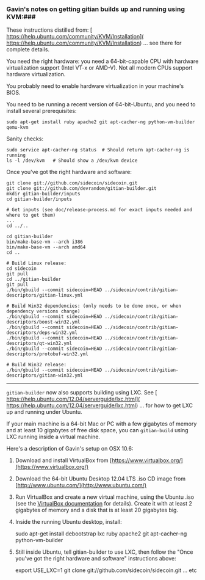 ### Gavin's notes on getting gitian builds up and running using KVM:###

These instructions distilled from:
[  https://help.ubuntu.com/community/KVM/Installation](  https://help.ubuntu.com/community/KVM/Installation)
... see there for complete details.

You need the right hardware: you need a 64-bit-capable CPU with hardware virtualization support (Intel VT-x or AMD-V). Not all modern CPUs support hardware virtualization.

You probably need to enable hardware virtualization in your machine's BIOS.

You need to be running a recent version of 64-bit-Ubuntu, and you need to install several prerequisites:

	sudo apt-get install ruby apache2 git apt-cacher-ng python-vm-builder qemu-kvm

Sanity checks:

	sudo service apt-cacher-ng status  # Should return apt-cacher-ng is running
	ls -l /dev/kvm   # Should show a /dev/kvm device


Once you've got the right hardware and software:

    git clone git://github.com/sidecoin/sidecoin.git
    git clone git://github.com/devrandom/gitian-builder.git
    mkdir gitian-builder/inputs
    cd gitian-builder/inputs

    # Get inputs (see doc/release-process.md for exact inputs needed and where to get them)
    ...
    cd ../..

    cd gitian-builder
    bin/make-base-vm --arch i386
    bin/make-base-vm --arch amd64
    cd ..

    # Build Linux release:
    cd sidecoin
    git pull
    cd ../gitian-builder
    git pull
    ./bin/gbuild --commit sidecoin=HEAD ../sidecoin/contrib/gitian-descriptors/gitian-linux.yml

    # Build Win32 dependencies: (only needs to be done once, or when dependency versions change)
    ./bin/gbuild --commit sidecoin=HEAD ../sidecoin/contrib/gitian-descriptors/boost-win32.yml
    ./bin/gbuild --commit sidecoin=HEAD ../sidecoin/contrib/gitian-descriptors/deps-win32.yml
    ./bin/gbuild --commit sidecoin=HEAD ../sidecoin/contrib/gitian-descriptors/qt-win32.yml
    ./bin/gbuild --commit sidecoin=HEAD ../sidecoin/contrib/gitian-descriptors/protobuf-win32.yml

    # Build Win32 release:
    ./bin/gbuild --commit sidecoin=HEAD ../sidecoin/contrib/gitian-descriptors/gitian-win32.yml

---------------------

`gitian-builder` now also supports building using LXC. See
[  https://help.ubuntu.com/12.04/serverguide/lxc.html](  https://help.ubuntu.com/12.04/serverguide/lxc.html)
... for how to get LXC up and running under Ubuntu.

If your main machine is a 64-bit Mac or PC with a few gigabytes of memory
and at least 10 gigabytes of free disk space, you can `gitian-build` using
LXC running inside a virtual machine.

Here's a description of Gavin's setup on OSX 10.6:

1. Download and install VirtualBox from [https://www.virtualbox.org/](https://www.virtualbox.org/)

2. Download the 64-bit Ubuntu Desktop 12.04 LTS .iso CD image from
   [http://www.ubuntu.com/](http://www.ubuntu.com/)

3. Run VirtualBox and create a new virtual machine, using the Ubuntu .iso (see the [VirtualBox documentation](https://www.virtualbox.org/wiki/Documentation) for details). Create it with at least 2 gigabytes of memory and a disk that is at least 20 gigabytes big.

4. Inside the running Ubuntu desktop, install:

	sudo apt-get install debootstrap lxc ruby apache2 git apt-cacher-ng python-vm-builder

5. Still inside Ubuntu, tell gitian-builder to use LXC, then follow the "Once you've got the right hardware and software" instructions above:

	export USE_LXC=1
	git clone git://github.com/sidecoin/sidecoin.git
	... etc
